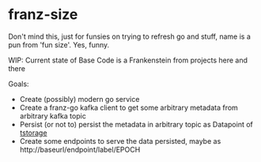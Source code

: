 # franz-size

Don't mind this, just for funsies on trying to refresh go and stuff, name is a pun from 'fun size'. Yes, funny.

WIP: Current state of Base Code is a Frankenstein from projects here and there 

Goals:
* Create (possibly) modern go service
* Create a franz-go kafka client to get some arbitrary metadata from arbitrary kafka topic
* Persist (or not to) persist the metadata in arbitrary topic as Datapoint of [tstorage](https://github.com/nakabonne/tstorage)
* Create some endpoints to serve the data persisted, maybe as 
http://baseurl/endpoint/label/EPOCH